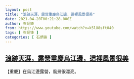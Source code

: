 ```yaml
---
layout: post
title: "浪跡天涯，露營重慶烏江邊，這裡風景很美"
date: 2021-04-20T00:21:28.000Z
author: 石炳鋒
from: https://www.youtube.com/watch?v=k5lO8sft040
tags: [ 石炳锋 ]
categories: [ 石炳锋 ]
---
```

<!--1618878088000-->
[浪跡天涯，露營重慶烏江邊，這裡風景很美](https://www.youtube.com/watch?v=k5lO8sft040)
------

<div>
【重慶】在烏江邊露營，風景很漂亮。
</div>
